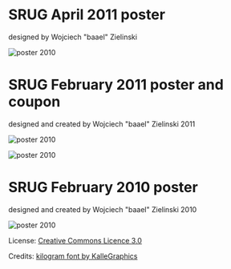 SRUG April 2011 poster
===================
designed by Wojciech "baael" Zielinski

![poster 2010](posters/raw/master/poster-2011-04.png)

SRUG February 2011 poster and coupon
===================
designed and created by Wojciech "baael" Zielinski 2011

![poster 2010](posters/raw/master/poster-2011-02.png)

![poster 2010](posters/raw/master/coupon-2011-02.png)

SRUG February 2010 poster
===================
designed and created by Wojciech "baael" Zielinski 2010

![poster 2010](posters/raw/master/poster-2010-02.jpg)

License:
[Creative Commons Licence 3.0](http://creativecommons.org/licenses/by-nc-sa/3.0)

Credits:
[kilogram font by KalleGraphics](http://www.behance.net/Gallery/Kilogram/414472)
